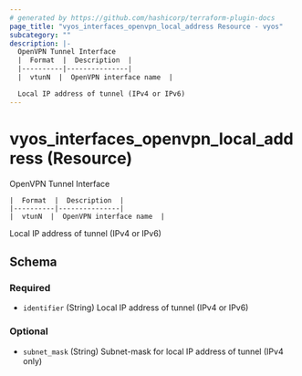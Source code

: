 ```yaml
---
# generated by https://github.com/hashicorp/terraform-plugin-docs
page_title: "vyos_interfaces_openvpn_local_address Resource - vyos"
subcategory: ""
description: |-
  OpenVPN Tunnel Interface
  |  Format  |  Description  |
  |----------|---------------|
  |  vtunN  |  OpenVPN interface name  |

  Local IP address of tunnel (IPv4 or IPv6)
---
```


# vyos_interfaces_openvpn_local_address (Resource)

OpenVPN Tunnel Interface

    |  Format  |  Description  |
    |----------|---------------|
    |  vtunN  |  OpenVPN interface name  |

Local IP address of tunnel (IPv4 or IPv6)



<!-- schema generated by tfplugindocs -->
## Schema

### Required

- `identifier` (String) Local IP address of tunnel (IPv4 or IPv6)

### Optional

- `subnet_mask` (String) Subnet-mask for local IP address of tunnel (IPv4 only)
